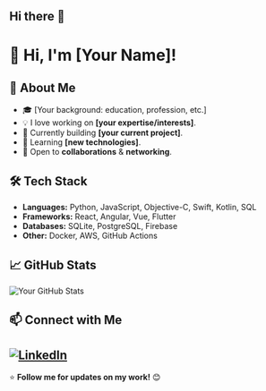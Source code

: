 ## Hi there 👋
# 👋 Hi, I'm [Your Name]!

## 🚀 About Me
- 🎓 [Your background: education, profession, etc.]
- 💡 I love working on **[your expertise/interests]**.
- 🎯 Currently building **[your current project]**.
- 🌱 Learning **[new technologies]**.
- 🤝 Open to **collaborations** & **networking**.

## 🛠️ Tech Stack
- **Languages:** Python, JavaScript, Objective-C, Swift, Kotlin, SQL
- **Frameworks:** React, Angular, Vue, Flutter
- **Databases:** SQLite, PostgreSQL, Firebase
- **Other:** Docker, AWS, GitHub Actions

## 📈 GitHub Stats
![Your GitHub Stats](https://github-readme-stats.vercel.app/api?username=your-username&show_icons=true&theme=dark)

## 📫 Connect with Me
[![LinkedIn](https://img.shields.io/badge/LinkedIn-Connect-blue?style=flat&logo=linkedin)](https://linkedin.com/in/yourprofile)
---

⭐️ **Follow me for updates on my work!** 😊
